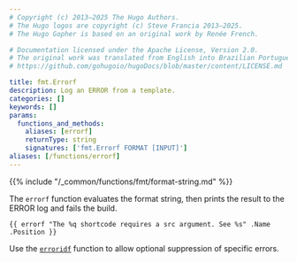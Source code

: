 ```yaml
---
# Copyright (c) 2013–2025 The Hugo Authors.
# The Hugo logos are copyright (c) Steve Francia 2013–2025.
# The Hugo Gopher is based on an original work by Renée French.

# Documentation licensed under the Apache License, Version 2.0.
# The original work was translated from English into Brazilian Portuguese.
# https://github.com/gohugoio/hugoDocs/blob/master/content/LICENSE.md

title: fmt.Errorf
description: Log an ERROR from a template.
categories: []
keywords: []
params:
  functions_and_methods:
    aliases: [errorf]
    returnType: string
    signatures: ['fmt.Errorf FORMAT [INPUT]']
aliases: [/functions/errorf]
---
```


{{% include "/_common/functions/fmt/format-string.md" %}}

The `errorf` function evaluates the format string, then prints the result to the ERROR log and fails the build.

```go-html-template
{{ errorf "The %q shortcode requires a src argument. See %s" .Name .Position }}
```

Use the [`erroridf`] function to allow optional suppression of specific errors.

[`erroridf`]: /functions/fmt/erroridf/
